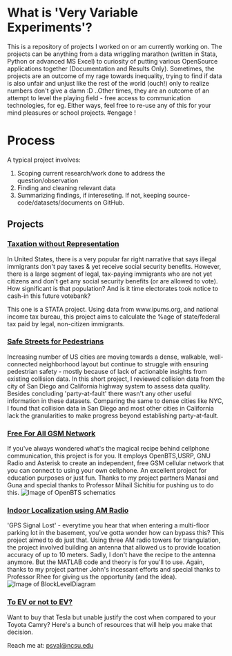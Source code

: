 # What is 'Very Variable Experiments'?

This is a repository of projects I worked on or am currently working on. The projects can be anything from a data wriggling  marathon (written in Stata, Python or advanced MS Excel) to curiosity of putting various OpenSource applications together (Documentation and Results Only). Sometimes, the projects are an outcome of my rage towards inequality, trying to find if data is also unfair and unjust like the rest of the world (ouch!) only to realize numbers don't give a damn :D ..Other times, they are an outcome of an attempt to level the playing field - free access to communication technologies, for eg. Either ways, feel free to re-use any of this for your mind pleasures or school projects. #engage !

# Process

A typical project involves:
1. Scoping current research/work done to address the question/observation
2. Finding and cleaning relevant data
3. Summarizing findings, if intereseting. If not, keeping source-code/datasets/documents on GitHub.


## Projects

### [Taxation without Representation](https://github.com/PSyalPySal/VeryVariableExperiments/tree/master/TaxationWithoutRepresentation)
<p> In United States, there is a very popular far right narrative that says illegal immigrants don't pay taxes & yet receive social security benefits. However, there is a large segment of legal, tax-paying immigrants who are not yet citizens and don't get any social security benefits (or are allowed to vote). How significant is that population? And is it time electorates took notice to cash-in this future votebank? </p>
This one is a STATA project. Using data from www.ipums.org, and national income tax bureau, this project aims to calculate the %age of state/federal tax paid by legal, non-citizen immigrants.

### [Safe Streets for Pedestrians](https://github.com/PSyalPySal/VeryVariableExperiments/tree/master/PolicyPathways_SaferStreets)
Increasing number of US cities are moving towards a dense, walkable, well-connected neighborhood layout but continue to struggle with ensuring pedestrian safety - mostly because of lack of actionable insights from existing collision data. In this short project, I reviewed collision data from the city of San Diego and California highway system to assess data quality. Besides concluding 'party-at-fault' there wasn't any other useful information in these datasets. Comparing the same to dense cities like NYC, I found that collision data in San Diego and most other cities in California lack the granularities to make progress beyond establishing party-at-fault.

### [Free For All GSM Network](https://github.com/PSyalPySal/VeryVariableExperiments/tree/master/FreeGSM)
If you've always wondered what's the magical recipe behind cellphone communication, this project is for you. It employs OpenBTS,USRP, GNU Radio and Asterisk to create an independent, free GSM cellular network that you can connect to using your own cellphone.
An excellent project for education purposes or just fun. Thanks to my project partners Manasi and Guna and special thanks to Professor Mihail Sichitiu for pushing us to do this.
![Image of OpenBTS schematics](https://github.com/PSyalPySal/VeryVariableExperiments/blob/master/FreeGSM/OpenBTS_Schematics.png)

### [Indoor Localization using AM Radio](https://github.com/PSyalPySal/VeryVariableExperiments/tree/master/IndoorLocalizationAMRadioWaves)
'GPS Signal Lost' - everytime you hear that when entering a multi-floor parking lot in the basement, you've gotta wonder how can bypass this? This project aimed to do just that. Using three AM radio towers for triangulation, the project involved building an antenna that allowed us to provide location accuracy of up to 10 meters. Sadly, I don't have the recipe to the antenna anymore. But the MATLAB code and theory is for you'll to use. Again, thanks to my project partner John's incessant efforts and special thanks to Professor Rhee for giving us the opportunity (and the idea).
![Image of BlockLevelDiagram](https://github.com/PSyalPySal/VeryVariableExperiments/blob/master/IndoorLocalizationAMRadioWaves/BlockLevelDiagram.png)

### [To EV or not to EV?]()
<p>Want to buy that Tesla but unable justify the cost when compared to your Toyota Camry? Here's a bunch of resources that will help you make that decision. </p>












Reach me at: psyal@ncsu.edu

